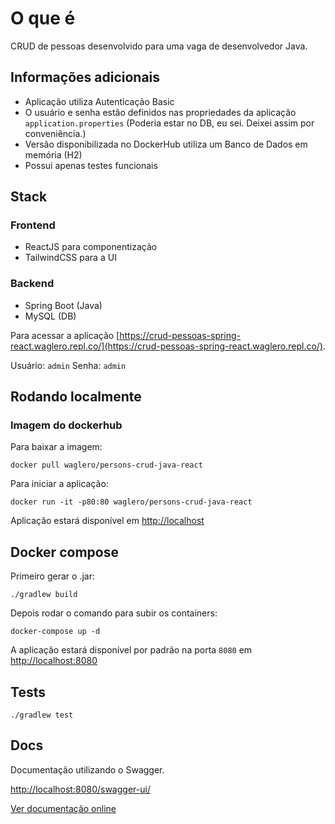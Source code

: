 # O que é

CRUD de pessoas desenvolvido para uma vaga de desenvolvedor Java.

## Informações adicionais
- Aplicação utiliza Autenticação Basic
- O usuário e senha estão definidos nas propriedades da aplicação `application.properties` (Poderia estar no DB, eu sei. Deixei assim por conveniência.)
- Versão disponibilizada no DockerHub utiliza um Banco de Dados em memória (H2)
- Possui apenas testes funcionais

## Stack
 
### Frontend
 - ReactJS para componentização
 - TailwindCSS para a UI

### Backend
 - Spring Boot (Java)
 - MySQL (DB)


Para acessar a aplicação [https://crud-pessoas-spring-react.waglero.repl.co/](https://crud-pessoas-spring-react.waglero.repl.co/).

Usuário: `admin`
Senha: `admin`

## Rodando localmente

### Imagem do dockerhub
Para baixar a imagem:

`docker pull waglero/persons-crud-java-react`

Para iniciar a aplicação:

`docker run -it -p80:80 waglero/persons-crud-java-react`

Aplicação estará disponível em [http://localhost](http://localhost)

## Docker compose

Primeiro gerar o .jar:

`./gradlew build`

Depois rodar o comando para subir os containers:

`docker-compose up -d`

A aplicação estará disponível por padrão na porta `8080` em [http://localhost:8080](http://localhost:8080)

## Tests
`./gradlew test`

## Docs
Documentação utilizando o Swagger.

[http://localhost:8080/swagger-ui/](http://localhost:8080/swagger-ui/)

[Ver documentação online](https://crud-pessoas-spring-react.waglero.repl.co/swagger-ui/#/)
